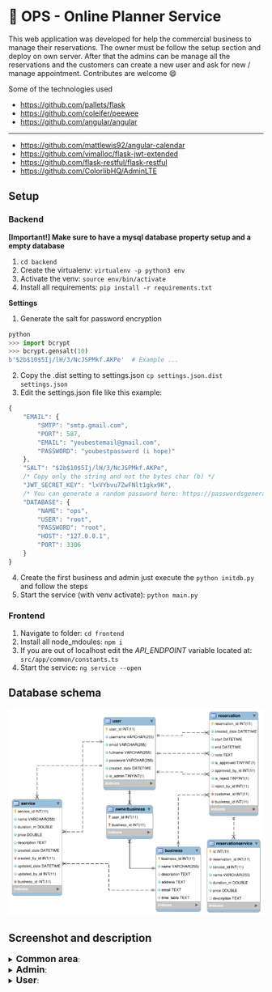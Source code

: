 # :date: OPS - Online Planner Service

This web application was developed for help the commercial business to manage their reservations. The owner must be follow the setup section and deploy on own server. After that the admins can be manage all the reservations and the customers can create a new user and ask for new / manage appointment. Contributes are welcome 😄

Some of the technologies used

- https://github.com/pallets/flask
- https://github.com/coleifer/peewee
- https://github.com/angular/angular
___
- https://github.com/mattlewis92/angular-calendar
- https://github.com/vimalloc/flask-jwt-extended
- https://github.com/flask-restful/flask-restful
- https://github.com/ColorlibHQ/AdminLTE


## Setup
### Backend

**[Important!] Make sure to have a mysql database property setup and a empty database**

1. `cd backend`
2. Create the virtualenv: `virtualenv -p python3 env`
3. Activate the venv: `source env/bin/activate`
4. Install all requirements: `pip install -r requirements.txt`

**Settings**
1. Generate the salt for password encryption
```python
python
>>> import bcrypt
>>> bcrypt.gensalt(10)
b'$2b$10$5Ij/lH/3/NcJSPMkf.AKPe'  # Example ...
```
2. Copy the .dist setting to settings.json `cp settings.json.dist settings.json`
3. Edit the settings.json file like this example:
```js
{
	"EMAIL": {
		"SMTP": "smtp.gmail.com",
		"PORT": 587,
		"EMAIL": "youbestemail@gmail.com",
		"PASSWORD": "youbestpassword (i hope)"
	},
	"SALT": "$2b$10$5Ij/lH/3/NcJSPMkf.AKPe",
	/* Copy only the string and not the bytes char (b) */
	"JWT_SECRET_KEY": "lxVYbvu7ZwFNlt1gkx9K",
	/* You can generate a random password here: https://passwordsgenerator.net */
	"DATABASE": {
		"NAME": "ops",
		"USER": "root",
		"PASSWORD": "root",
		"HOST": "127.0.0.1",
		"PORT": 3306
	}
}
```
4. Create the first business and admin just execute the `python initdb.py` and follow the steps
5. Start the service (with venv activate): `python main.py`


### Frontend

1. Navigate to folder: `cd frontend`
2. Install all node_mdoules: `npm i`
3. If you are out of localhost edit the *API_ENDPOINT* variable located at: `src/app/common/constants.ts`
4. Start the service: `ng service --open`

## Database schema
![schema](./images/dbschema.png)

## Screenshot and description

<details>
<summary><b style="font-size: 18px">Common area</b>: </summary>

![homepage](./images/homepage.png)
![login](./images/login.png)
![register](./images/register.png)

</details>

<details>
<summary><b style="font-size: 18px">Admin</b>: </summary>

Here the admin can set up a general info for business activity and set the timetable of the store.

<details>
<summary>Screenshot</summary>

![business_home](./images/business_home.png)
![business_timetable](./images/business_timetable.png)

</details>

___


In this page the admin can create/edit/delete the services offered by the business.\
Each service must have a name and can have description, duration and price.

<details>
<summary>Screenshot</summary>

![services](./images/services.png)

</details>

___


The core of the project. \
The calendar where the admin can see all reservation and create a new one or edit a existing reservation. \
With the edit option obviously the admin can approve or reject the reservation.

<details>
<summary>Screenshot</summary>

![plans1](./images/plans1.png)
![plans2](./images/plans2.png)
![plans3](./images/plans3.png)
![plans4](./images/plans4.png)

</details>

___


In this page the admin can search for a customer, see the related info and the reservation history.

<details>
<summary>Screenshot</summary>

![customers](./images/customers.png)

</details>
</details>

<details>
<summary><b style="font-size: 18px">User</b>: </summary>

The user dashboard is a small version of plans page for admin, obviously with less privileges.

<details>
<summary>Screenshot</summary>

![dashboard](./images/dashboard.png)

</details>

</details>

